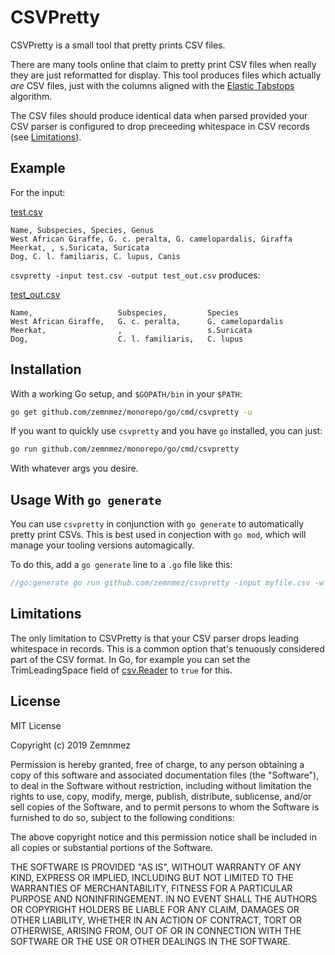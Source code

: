 CSVPretty
=============================================================================
[CSVPretty]: #CSVPretty

CSVPretty is a small tool that pretty prints CSV files.

There are many tools online that claim to pretty print CSV files when 
really they are just reformatted for display. This tool produces files
which actually *are* CSV files, just with the columns aligned with the
[Elastic Tabstops] algorithm.

The CSV files should produce identical data when parsed provided your 
CSV parser is configured to drop preceeding whitespace in CSV records
(see [Limitations]).

[Elastic Tabstops]: https://godoc.org/text/tabwriter



Example
-----------------------------------------------------------------------------
[Example]: #example

For the input:

[test.csv                                                      ](test.csv)
~~~~~~~~~~~~~~~~~~~~~~~~~~~~~~~~~~~~~~~~~~~~~~~~~~~~~~~~~~~~~~~~      csv
Name, Subspecies, Species, Genus
West African Giraffe, G. c. peralta, G. camelopardalis, Giraffa
Meerkat, , s.Suricata, Suricata
Dog, C. l. familiaris, C. lupus, Canis
~~~~~~~~~~~~~~~~~~~~~~~~~~~~~~~~~~~~~~~~~~~~~~~~~~~~~~~~~~~~~~~~



`csvpretty -input test.csv -output test_out.csv` produces:

[test_out.csv                                                  ](test_out.csv)
~~~~~~~~~~~~~~~~~~~~~~~~~~~~~~~~~~~~~~~~~~~~~~~~~~~~~~~~~~~~~~~~          csv
Name,                   Subspecies,         Species
West African Giraffe,   G. c. peralta,      G. camelopardalis
Meerkat,                ,                   s.Suricata
Dog,                    C. l. familiaris,   C. lupus
~~~~~~~~~~~~~~~~~~~~~~~~~~~~~~~~~~~~~~~~~~~~~~~~~~~~~~~~~~~~~~~~



Installation
-----------------------------------------------------------------------------
[Installation]: #Installation

With a working Go setup, and `$GOPATH/bin` in your `$PATH`:
```bash
go get github.com/zemnmez/monorepo/go/cmd/csvpretty -u
```

If you want to quickly use `csvpretty` and you have `go` installed, you can
just:

```bash
go run github.com/zemnmez/monorepo/go/cmd/csvpretty
```

With whatever args you desire.


Usage With `go generate`
-----------------------------------------------------------------------------
You can use `csvpretty` in conjunction with `go generate` to automatically
pretty print CSVs. This is best used in conjection with `go mod`, which will
manage your tooling versions automagically.

To do this, add a `go generate` line to a `.go` file like this:

```go
//go:generate go run github.com/zemnmez/csvpretty -input myfile.csv -w
```


Limitations
-----------------------------------------------------------------------------
[Limitations]: #limitations

The only limitation to CSVPretty is that your CSV parser drops leading
whitespace in records. This is a common option that's tenuously
considered part of the CSV format. In Go, for example you can set the 
TrimLeadingSpace field of [csv.Reader] to `true` for this.

[csv.Reader]: https://godoc.org/encoding/csv



License
-----------------------------------------------------------------------------
[License]: #license


MIT License

Copyright (c) 2019 Zemnmez

Permission is hereby granted, free of charge, to any person obtaining a copy
of this software and associated documentation files (the "Software"), to deal
in the Software without restriction, including without limitation the rights
to use, copy, modify, merge, publish, distribute, sublicense, and/or sell
copies of the Software, and to permit persons to whom the Software is
furnished to do so, subject to the following conditions:

The above copyright notice and this permission notice shall be included in all
copies or substantial portions of the Software.

THE SOFTWARE IS PROVIDED "AS IS", WITHOUT WARRANTY OF ANY KIND, EXPRESS OR
IMPLIED, INCLUDING BUT NOT LIMITED TO THE WARRANTIES OF MERCHANTABILITY,
FITNESS FOR A PARTICULAR PURPOSE AND NONINFRINGEMENT. IN NO EVENT SHALL THE
AUTHORS OR COPYRIGHT HOLDERS BE LIABLE FOR ANY CLAIM, DAMAGES OR OTHER
LIABILITY, WHETHER IN AN ACTION OF CONTRACT, TORT OR OTHERWISE, ARISING FROM,
OUT OF OR IN CONNECTION WITH THE SOFTWARE OR THE USE OR OTHER DEALINGS IN THE
SOFTWARE.